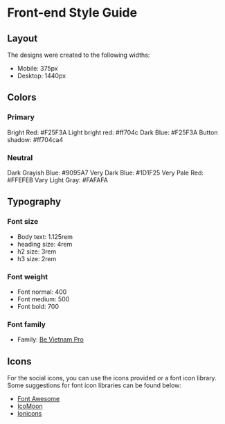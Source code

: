# Front-end Style Guide

## Layout

The designs were created to the following widths:

- Mobile: 375px
- Desktop: 1440px

## Colors

### Primary

Bright Red: #F25F3A
Light bright red: #ff704c
Dark Blue: #F25F3A
Button shadow: #ff704ca4

### Neutral

Dark Grayish Blue: #9095A7
Very Dark Blue: #1D1F25
Very Pale Red: #FFEFEB
Vary Light Gray: #FAFAFA

## Typography

### Font size

- Body text: 1.125rem
- heading size: 4rem
- h2 size: 3rem
- h3 size: 2rem

### Font weight
- Font normal: 400
- Font medium: 500
- Font bold: 700

### Font family

- Family: [Be Vietnam Pro](https://fonts.google.com/specimen/Be+Vietnam+Pro)

## Icons

For the social icons, you can use the icons provided or a font icon library. Some suggestions for font icon libraries can be found below:

- [Font Awesome](https://fontawesome.com)
- [IcoMoon](https://icomoon.io)
- [Ionicons](https://ionicons.com)
